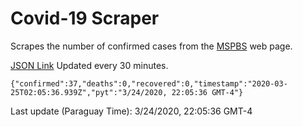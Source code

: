 # Covid-19 Scraper

Scrapes the number of confirmed cases from the [MSPBS](https://www.mspbs.gov.py/covid-19.php) web page.

[JSON Link](https://jmayalag.github.io/covid19-scrape/cases.json)
Updated every 30 minutes.
```
{"confirmed":37,"deaths":0,"recovered":0,"timestamp":"2020-03-25T02:05:36.939Z","pyt":"3/24/2020, 22:05:36 GMT-4"}
```
Last update (Paraguay Time): 3/24/2020, 22:05:36 GMT-4
